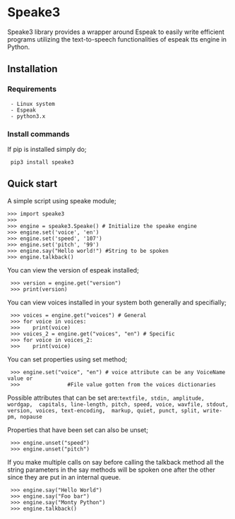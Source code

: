 # Speake3

Speake3 library provides a wrapper around Espeak to easily
write efficient programs utilizing the text-to-speech functionalities
of espeak tts engine in Python.

## Installation

### Requirements
```
 - Linux system
 - Espeak
 - python3.x
```
### Install commands
If pip is installed simply do;
````
 pip3 install speake3
````


## Quick start
A simple script using speake module;

````
>>> import speake3
>>> 
>>> engine = speake3.Speake() # Initialize the speake engine
>>> engine.set('voice', 'en')
>>> engine.set('speed', '107')
>>> engine.set('pitch', '99')
>>> engine.say("Hello world!") #String to be spoken
>>> engine.talkback()
````

You can view the version of espeak installed;

````
 >>> version = engine.get("version")
 >>> print(version)
````

You  can view voices installed in your system both generally and specifially;

````
 >>> voices = engine.get("voices") # General
 >>> for voice in voices:
 >>>	print(voice) 
 >>> voices_2 = engine.get("voices", "en") # Specific
 >>> for voice in voices_2:
 >>>	print(voice)
 ````

 You can set properties using set method;

````
 >>> engine.set("voice", "en") # voice attribute can be any VoiceName value or 
 >>>			   #File value gotten from the voices dictionaries
````
    
Possible attributes that can be set are:```textfile, stdin, amplitude, wordgap, 
capitals, line-length, pitch, speed, voice, wavfile, stdout, version, voices, text-encoding, 
markup, quiet, punct, split, write-pm, nopause```

Properties that have been set can also be unset;

````
 >>> engine.unset("speed")
 >>> engine.unset("pitch")
````
If you make multiple calls on say before calling the talkback method all the string parameters in
the say methods will be spoken one after the other since they are put in an internal queue.

````
 >>> engine.say("Hello World")
 >>> engine.say("Foo bar")
 >>> engine.say("Monty Python")
 >>> engine.talkback()
````
